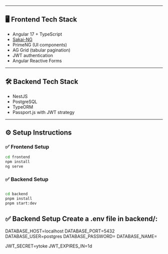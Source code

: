 
---

## 🖥️ Frontend Tech Stack

- Angular 17 + TypeScript
- [Sakai-NG](https://github.com/primefaces/sakai-ng)
- PrimeNG (UI components)
- AG Grid (tabular pagination)
- JWT authentication
- Angular Reactive Forms

---

## 🛠️ Backend Tech Stack

- NestJS
- PostgreSQL
- TypeORM
- Passport.js with JWT strategy

---

## ⚙️ Setup Instructions

### ✅ Frontend Setup

```bash
cd frontend
npm install
ng serve
```

### ✅ Backend Setup
```bash

cd backend
pnpm install
pnpm start:dev
```


## ✅ Backend Setup  Create a .env file in backend/:

DATABASE_HOST=localhost
DATABASE_PORT=5432
DATABASE_USER=postgres
DATABASE_PASSWORD=
DATABASE_NAME=

JWT_SECRET=ytoke
JWT_EXPIRES_IN=1d
